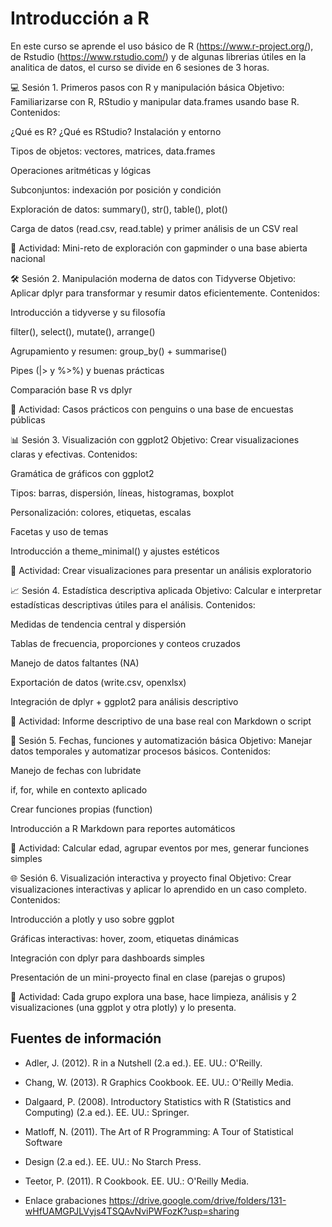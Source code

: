 # Introducción a R

En este curso se aprende el uso básico de R (https://www.r-project.org/), de Rstudio (https://www.rstudio.com/) y de algunas librerias útiles en la analitica de datos, el curso se divide en 6 sesiones de 3 horas.


💻 Sesión 1. Primeros pasos con R y manipulación básica
Objetivo: Familiarizarse con R, RStudio y manipular data.frames usando base R.
Contenidos:

¿Qué es R? ¿Qué es RStudio? Instalación y entorno

Tipos de objetos: vectores, matrices, data.frames

Operaciones aritméticas y lógicas

Subconjuntos: indexación por posición y condición

Exploración de datos: summary(), str(), table(), plot()

Carga de datos (read.csv, read.table) y primer análisis de un CSV real

📝 Actividad: Mini-reto de exploración con gapminder o una base abierta nacional

🛠️ Sesión 2. Manipulación moderna de datos con Tidyverse
Objetivo: Aplicar dplyr para transformar y resumir datos eficientemente.
Contenidos:

Introducción a tidyverse y su filosofía

filter(), select(), mutate(), arrange()

Agrupamiento y resumen: group_by() + summarise()

Pipes (|> y %>%) y buenas prácticas

Comparación base R vs dplyr

📝 Actividad: Casos prácticos con penguins o una base de encuestas públicas

📊 Sesión 3. Visualización con ggplot2
Objetivo: Crear visualizaciones claras y efectivas.
Contenidos:

Gramática de gráficos con ggplot2

Tipos: barras, dispersión, líneas, histogramas, boxplot

Personalización: colores, etiquetas, escalas

Facetas y uso de temas

Introducción a theme_minimal() y ajustes estéticos

📝 Actividad: Crear visualizaciones para presentar un análisis exploratorio

📈 Sesión 4. Estadística descriptiva aplicada
Objetivo: Calcular e interpretar estadísticas descriptivas útiles para el análisis.
Contenidos:

Medidas de tendencia central y dispersión

Tablas de frecuencia, proporciones y conteos cruzados

Manejo de datos faltantes (NA)

Exportación de datos (write.csv, openxlsx)

Integración de dplyr + ggplot2 para análisis descriptivo

📝 Actividad: Informe descriptivo de una base real con Markdown o script

📆 Sesión 5. Fechas, funciones y automatización básica
Objetivo: Manejar datos temporales y automatizar procesos básicos.
Contenidos:

Manejo de fechas con lubridate

if, for, while en contexto aplicado

Crear funciones propias (function)

Introducción a R Markdown para reportes automáticos

📝 Actividad: Calcular edad, agrupar eventos por mes, generar funciones simples

🌐 Sesión 6. Visualización interactiva y proyecto final
Objetivo: Crear visualizaciones interactivas y aplicar lo aprendido en un caso completo.
Contenidos:

Introducción a plotly y uso sobre ggplot

Gráficas interactivas: hover, zoom, etiquetas dinámicas

Integración con dplyr para dashboards simples

Presentación de un mini-proyecto final en clase (parejas o grupos)

📝 Actividad: Cada grupo explora una base, hace limpieza, análisis y 2 visualizaciones (una ggplot y otra plotly) y lo presenta.


## Fuentes de información
 - Adler, J. (2012). R in a Nutshell (2.a ed.). EE. UU.: O'Reilly.
 - Chang, W. (2013). R Graphics Cookbook. EE. UU.: O'Reilly Media.
 - Dalgaard, P. (2008). Introductory Statistics with R (Statistics and Computing)
(2.a ed.). EE. UU.: Springer.
- Matloff, N. (2011). The Art of R Programming: A Tour of Statistical Software
- Design (2.a ed.). EE. UU.: No Starch Press.
- Teetor, P. (2011). R Cookbook. EE. UU.: O'Reilly Media.

- Enlace grabaciones
https://drive.google.com/drive/folders/131-wHfUAMGPJLVyjs4TSQAvNviPWFozK?usp=sharing
